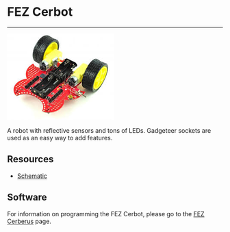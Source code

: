 # FEZ Cerbot
---
![FEZ Cerbot](images/fez_cerbot.jpg)

A robot with reflective sensors and tons of LEDs. Gadgeteer sockets are used as an easy way to add features.

## Resources

* [Schematic](http://files.ghielectronics.com/downloads/Schematics/FEZ/FEZ%20Cerbot%20Schematic.pdf)

## Software

For information on programming the FEZ Cerbot, please go to the [FEZ Cerberus](fez_cerberus.md) page.
